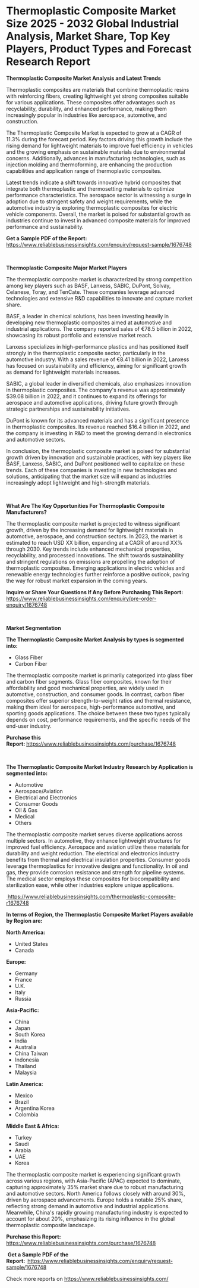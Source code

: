 <p><h1>Thermoplastic Composite Market Size 2025 - 2032 Global Industrial Analysis, Market Share, Top Key Players, Product Types and Forecast Research Report</h1></p><p><strong>Thermoplastic Composite Market Analysis and Latest Trends</strong></p>
<p><p>Thermoplastic composites are materials that combine thermoplastic resins with reinforcing fibers, creating lightweight yet strong composites suitable for various applications. These composites offer advantages such as recyclability, durability, and enhanced performance, making them increasingly popular in industries like aerospace, automotive, and construction.</p><p>The Thermoplastic Composite Market is expected to grow at a CAGR of 11.3% during the forecast period. Key factors driving this growth include the rising demand for lightweight materials to improve fuel efficiency in vehicles and the growing emphasis on sustainable materials due to environmental concerns. Additionally, advances in manufacturing technologies, such as injection molding and thermoforming, are enhancing the production capabilities and application range of thermoplastic composites.</p><p>Latest trends indicate a shift towards innovative hybrid composites that integrate both thermoplastic and thermosetting materials to optimize performance characteristics. The aerospace sector is witnessing a surge in adoption due to stringent safety and weight requirements, while the automotive industry is exploring thermoplastic composites for electric vehicle components. Overall, the market is poised for substantial growth as industries continue to invest in advanced composite materials for improved performance and sustainability.</p></p>
<p><strong>Get a Sample PDF of the Report:&nbsp;</strong> <a href="https://www.reliablebusinessinsights.com/enquiry/request-sample/1676748?utm_campaign=3362&utm_medium=2&utm_source=Github&utm_content=ia&utm_term=24032025&utm_id=thermoplastic-composite">https://www.reliablebusinessinsights.com/enquiry/request-sample/1676748</a></p>
<p>&nbsp;</p>
<p><strong>Thermoplastic Composite Major Market Players</strong></p>
<p><p>The thermoplastic composite market is characterized by strong competition among key players such as BASF, Lanxess, SABIC, DuPont, Solvay, Celanese, Toray, and TenCate. These companies leverage advanced technologies and extensive R&D capabilities to innovate and capture market share.</p><p>BASF, a leader in chemical solutions, has been investing heavily in developing new thermoplastic composites aimed at automotive and industrial applications. The company reported sales of €78.5 billion in 2022, showcasing its robust portfolio and extensive market reach.</p><p>Lanxess specializes in high-performance plastics and has positioned itself strongly in the thermoplastic composite sector, particularly in the automotive industry. With a sales revenue of €8.41 billion in 2022, Lanxess has focused on sustainability and efficiency, aiming for significant growth as demand for lightweight materials increases.</p><p>SABIC, a global leader in diversified chemicals, also emphasizes innovation in thermoplastic composites. The company's revenue was approximately $39.08 billion in 2022, and it continues to expand its offerings for aerospace and automotive applications, driving future growth through strategic partnerships and sustainability initiatives.</p><p>DuPont is known for its advanced materials and has a significant presence in thermoplastic composites. Its revenue reached $16.4 billion in 2022, and the company is investing in R&D to meet the growing demand in electronics and automotive sectors.</p><p>In conclusion, the thermoplastic composite market is poised for substantial growth driven by innovation and sustainable practices, with key players like BASF, Lanxess, SABIC, and DuPont positioned well to capitalize on these trends. Each of these companies is investing in new technologies and solutions, anticipating that the market size will expand as industries increasingly adopt lightweight and high-strength materials.</p></p>
<p>&nbsp;</p>
<p><strong>What Are The Key Opportunities For Thermoplastic Composite Manufacturers?</strong></p>
<p><p>The thermoplastic composite market is projected to witness significant growth, driven by the increasing demand for lightweight materials in automotive, aerospace, and construction sectors. In 2023, the market is estimated to reach USD XX billion, expanding at a CAGR of around XX% through 2030. Key trends include enhanced mechanical properties, recyclability, and processed innovations. The shift towards sustainability and stringent regulations on emissions are propelling the adoption of thermoplastic composites. Emerging applications in electric vehicles and renewable energy technologies further reinforce a positive outlook, paving the way for robust market expansion in the coming years.</p></p>
<p><strong>Inquire or Share Your Questions If Any Before Purchasing This Report:</strong> <a href="https://www.reliablebusinessinsights.com/enquiry/pre-order-enquiry/1676748?utm_campaign=3362&utm_medium=2&utm_source=Github&utm_content=ia&utm_term=24032025&utm_id=thermoplastic-composite">https://www.reliablebusinessinsights.com/enquiry/pre-order-enquiry/1676748</a></p>
<p>&nbsp;</p>
<p><strong>Market Segmentation</strong></p>
<p><strong>The Thermoplastic Composite Market Analysis by types is segmented into:</strong></p>
<p><ul><li>Glass Fiber</li><li>Carbon Fiber</li></ul></p>
<p><p>The thermoplastic composite market is primarily categorized into glass fiber and carbon fiber segments. Glass fiber composites, known for their affordability and good mechanical properties, are widely used in automotive, construction, and consumer goods. In contrast, carbon fiber composites offer superior strength-to-weight ratios and thermal resistance, making them ideal for aerospace, high-performance automotive, and sporting goods applications. The choice between these two types typically depends on cost, performance requirements, and the specific needs of the end-user industry.</p></p>
<p><strong>Purchase this Report:&nbsp;</strong><a href="https://www.reliablebusinessinsights.com/purchase/1676748?utm_campaign=3362&utm_medium=2&utm_source=Github&utm_content=ia&utm_term=24032025&utm_id=thermoplastic-composite">https://www.reliablebusinessinsights.com/purchase/1676748</a></p>
<p>&nbsp;</p>
<p><strong>The Thermoplastic Composite Market Industry Research by Application is segmented into:</strong></p>
<p><ul><li>Automotive</li><li>Aerospace/Aviation</li><li>Electrical and Electronics</li><li>Consumer Goods</li><li>Oil & Gas</li><li>Medical</li><li>Others</li></ul></p>
<p><p>The thermoplastic composite market serves diverse applications across multiple sectors. In automotive, they enhance lightweight structures for improved fuel efficiency. Aerospace and aviation utilize these materials for durability and weight reduction. The electrical and electronics industry benefits from thermal and electrical insulation properties. Consumer goods leverage thermoplastics for innovative designs and functionality. In oil and gas, they provide corrosion resistance and strength for pipeline systems. The medical sector employs these composites for biocompatibility and sterilization ease, while other industries explore unique applications.</p></p>
<p><a href="https://www.reliablebusinessinsights.com/thermoplastic-composite-r1676748?utm_campaign=3362&utm_medium=2&utm_source=Github&utm_content=ia&utm_term=24032025&utm_id=thermoplastic-composite">&nbsp;https://www.reliablebusinessinsights.com/thermoplastic-composite-r1676748</a></p>
<p><strong>In terms of Region, the Thermoplastic Composite Market Players available by Region are:</strong></p>
<p>
    <p> <strong> North America: </strong>
        <ul>
            <li>United States</li>
            <li>Canada</li>
        </ul>
        </p> 
    <p> <strong> Europe: </strong>
        <ul>
            <li>Germany</li>
            <li>France</li>
            <li>U.K.</li>
            <li>Italy</li>
            <li>Russia</li>
        </ul>
        </p> 
    <p> <strong> Asia-Pacific: </strong>
        <ul>
            <li>China</li>
            <li>Japan</li>
            <li>South Korea</li>
            <li>India</li>
            <li>Australia</li>
            <li>China Taiwan</li>
            <li>Indonesia</li>
            <li>Thailand</li>
            <li>Malaysia</li>
        </ul>
        </p> 
    <p> <strong> Latin America: </strong>
        <ul>
            <li>Mexico</li>
            <li>Brazil</li>
            <li>Argentina Korea</li>
            <li>Colombia</li>
        </ul>
        </p> 
    <p> <strong> Middle East & Africa: </strong>
        <ul>
            <li>Turkey</li>
            <li>Saudi</li>
            <li>Arabia</li>
            <li>UAE</li>
            <li>Korea</li>
        </ul>
    </p>
    </p>
<p><p>The thermoplastic composite market is experiencing significant growth across various regions, with Asia-Pacific (APAC) expected to dominate, capturing approximately 35% market share due to robust manufacturing and automotive sectors. North America follows closely with around 30%, driven by aerospace advancements. Europe holds a notable 25% share, reflecting strong demand in automotive and industrial applications. Meanwhile, China's rapidly growing manufacturing industry is expected to account for about 20%, emphasizing its rising influence in the global thermoplastic composite landscape.</p></p>
<p><strong>Purchase this Report: </strong><a href="https://www.reliablebusinessinsights.com/purchase/1676748?utm_campaign=3362&utm_medium=2&utm_source=Github&utm_content=ia&utm_term=24032025&utm_id=thermoplastic-composite">https://www.reliablebusinessinsights.com/purchase/1676748</a></p>
<p>&nbsp;<strong>Get a Sample PDF of the Report:&nbsp;&nbsp;</strong><a href="https://www.reliablebusinessinsights.com/enquiry/request-sample/1676748?utm_campaign=3362&utm_medium=2&utm_source=Github&utm_content=ia&utm_term=24032025&utm_id=thermoplastic-composite">https://www.reliablebusinessinsights.com/enquiry/request-sample/1676748</a></p>
<p><strong></strong></p>
<p>Check more reports on <a href="https://www.reliablebusinessinsights.com/?utm_campaign=3362&utm_medium=2&utm_source=Github&utm_content=ia&utm_term=24032025&utm_id=thermoplastic-composite">https://www.reliablebusinessinsights.com/</a></p>